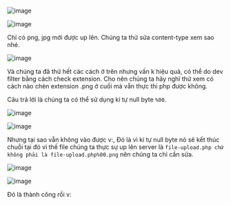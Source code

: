 ![image](https://github.com/user-attachments/assets/96b840d4-139d-48bb-a7f6-53e412de5703)

![image](https://github.com/user-attachments/assets/e4d34737-c4d4-426e-9acf-5d64f3f8aee4)

Chỉ có png, jpg mới được up lên. Chúng ta thử sửa content-type xem sao nhé.

![image](https://github.com/user-attachments/assets/08a51bda-2a62-428e-8c47-b6816ff9cdad)

Và chúng ta đã thử hết các cách ở trên nhưng vấn k hiệu quả, có thể do dev filter bằng cách check extension. Cho nên chúng ta hãy nghĩ thử xem có cách nào chèn extension .png ở cuối mà vẫn thực thi php được không.

Câu trả lời là chúng ta có thể sử dụng kí tự null byte `%00`.

![image](https://github.com/user-attachments/assets/44b114ba-0092-4ec1-91a2-a65d11a157d4)

![image](https://github.com/user-attachments/assets/110d7142-5a37-4841-ac0f-9508790f92a1)

Nhưng tại sao vẫn không vào được v:, Đó là vì kí tự null byte nó sẽ kết thúc chuỗi tại đó vì thế file chúng ta thực sự up lên server là `file-upload.php chứ không phải là file-upload.php%00.png` nên chúng ta chỉ cần sửa.

![image](https://github.com/user-attachments/assets/170c0ada-5b39-474f-a917-d71a0bc8e74f)

![image](https://github.com/user-attachments/assets/83c7ba52-255a-4bb5-a8cb-1c4269057ade)

Đó là thành công rồi v:
